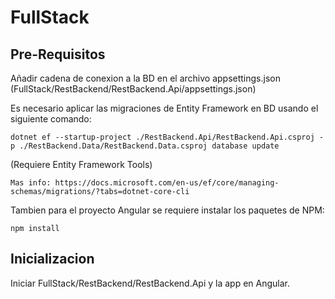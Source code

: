 # FullStack

## Pre-Requisitos

Añadir cadena de conexion a la BD en el archivo appsettings.json (FullStack/RestBackend/RestBackend.Api/appsettings.json)

Es necesario aplicar las migraciones de Entity Framework en BD usando el siguiente comando:
```
dotnet ef --startup-project ./RestBackend.Api/RestBackend.Api.csproj -p ./RestBackend.Data/RestBackend.Data.csproj database update
```
(Requiere Entity Framework Tools) 
```
Mas info: https://docs.microsoft.com/en-us/ef/core/managing-schemas/migrations/?tabs=dotnet-core-cli
```

Tambien para el proyecto Angular se requiere instalar los paquetes de NPM:
```
npm install
```

## Inicializacion

Iniciar FullStack/RestBackend/RestBackend.Api y la app en Angular.
